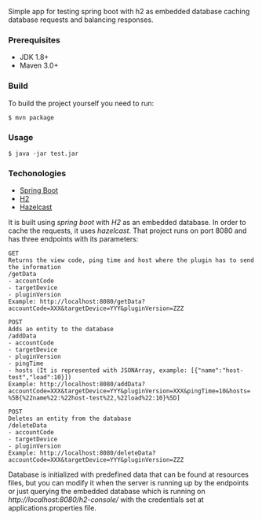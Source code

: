 Simple app for testing spring boot with h2 as embedded database caching database requests and balancing responses.

### Prerequisites
* JDK 1.8+
* Maven 3.0+ 

### Build

To build the project yourself you need to run: 

```
$ mvn package
```
### Usage

```
$ java -jar test.jar
```
### Techonologies 

- [Spring Boot](https://spring.io/projects/spring-boot)
- [H2](http://www.h2database.com/html/main.html)
- [Hazelcast](https://hazelcast.com/)

It is built using *spring boot* with *H2* as an embedded database. In order to cache the requests, it uses *hazelcast*. That project runs on port 8080 and has three endpoints with its parameters:

```
GET
Returns the view code, ping time and host where the plugin has to send the information
/getData
- accountCode
- targetDevice
- pluginVersion
Example: http://localhost:8080/getData?accountCode=XXX&targetDevice=YYY&pluginVersion=ZZZ
```

```
POST
Adds an entity to the database
/addData
- accountCode
- targetDevice
- pluginVersion
- pingTime
- hosts (It is represented with JSONArray, example: [{"name":"host-test","load":10}])
Example: http://localhost:8080/addData?accountCode=XXX&targetDevice=YYY&pluginVersion=XXX&pingTime=10&hosts= %5B{%22name%22:%22host-test%22,%22load%22:10}%5D]
```

```
POST
Deletes an entity from the database
/deleteData
- accountCode
- targetDevice
- pluginVersion
Example: http://localhost:8080/deleteData?accountCode=XXX&targetDevice=YYY&pluginVersion=ZZZ
```

Database is initialized with predefined data that can be found at resources files, but you can modify it when the server is running up by the endpoints or just querying the embedded database which is 
running on *http://localhost:8080/h2-console/* with the credentials set at applications.properties file.